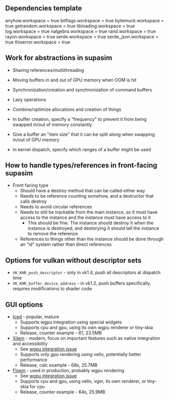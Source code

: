 ## Dependencies template
anyhow.workspace = true
bitflags.workspace = true
bytemuck.workspace = true
getrandom.workspace = true
libloading.workspace = true
log.workspace = true
nalgebra.workspace = true
rand.workspace = true
rayon.workspace = true
serde.workspace = true
serde_json.workspace = true
thiserror.workspace = true

## Work for abstractions in supasim
* Sharing references/multithreading
* Moving buffers in and out of GPU memory when OOM is hit
* Synchronization/creation and synchronization of command buffers
* Lazy operations
* Combine/optimize allocations and creation of things

* In buffer creation, specify a "frequency" to prevent it from being swapped in/out of memory constantly
* Give a buffer an "item size" that it can be split along when swapping in/out of GPU memory
* In kernel dispatch, specify which ranges of a buffer might be used

## How to handle types/references in front-facing supasim
* Front facing type
  * Should have a destroy method that can be called either way
  * Needs to be reference counting somehow, and a destructor that calls destroy
  * Needs to avoid circular references
  * Needs to still be trackable from the main instance, so it must have access to the instance and the instance must have access to it
    * This should be fine. The instance should destroy it when the instance is destroyed, and destorying it should tell the instance to remove the reference
  * References to things other than the instance should be done through an "id" system rather than direct references

## Options for vulkan without descriptor sets
* `VK_KHR_push_descriptor` - only in vk1.4, push all descriptors at dispatch time
* `VK_KHR_buffer_device_address` - in vk1.2, push buffers specifically, requires modifications to shader code


## GUI options
* [Iced](https://github.com/iced-rs/iced) - popular, mature
  * Supports wgpu integration using special widgets
  * Supports cpu and gpu, using its own wgpu renderer or tiny-skia
  * Release, counter example - 61, 23.5MB
* [Xilem](https://github.com/linebender/xilem) - modern, focus on important features such as native integration and accessibility
  * See [wgpu integration issue](https://github.com/linebender/xilem/issues/395)
  * Supports only gpu rendering using vello, potentially better performance
  * Release, calc example - 68s, 25.7MB
* [Floem](https://github.com/lapce/floem) - used in production, probably wgpu rendering
  * See [wgpu integration issue](https://github.com/lapce/floem/issues/687)
  * Supports cpu and gpu, using vello, vger, its own renderer, or tiny-skia for cpu
  * Release, counter example - 64s, 25.9MB